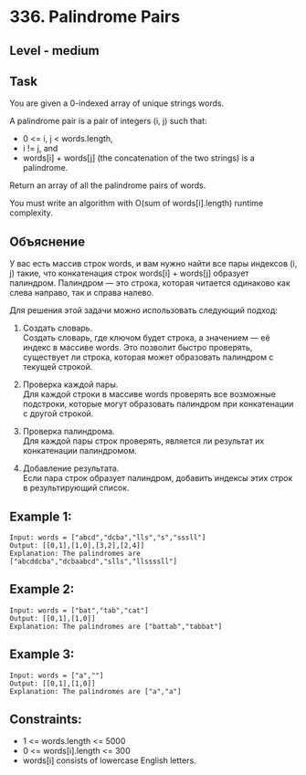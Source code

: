 # 336. Palindrome Pairs


## Level - medium


## Task
You are given a 0-indexed array of unique strings words.

A palindrome pair is a pair of integers (i, j) such that:
- 0 <= i, j < words.length,
- i != j, and
- words[i] + words[j] (the concatenation of the two strings) is a palindrome.

Return an array of all the palindrome pairs of words.

You must write an algorithm with O(sum of words[i].length) runtime complexity.


## Объяснение
У вас есть массив строк words, и вам нужно найти все пары индексов (i, j) такие, что конкатенация строк words[i] + words[j] образует палиндром. 
Палиндром — это строка, которая читается одинаково как слева направо, так и справа налево.

Для решения этой задачи можно использовать следующий подход:
1. Создать словарь.  
Создать словарь, где ключом будет строка, а значением — её индекс в массиве words. 
Это позволит быстро проверять, существует ли строка, которая может образовать палиндром с текущей строкой.

2. Проверка каждой пары.  
Для каждой строки в массиве words проверять все возможные подстроки, 
которые могут образовать палиндром при конкатенации с другой строкой.

3. Проверка палиндрома.  
Для каждой пары строк проверять, является ли результат их конкатенации палиндромом.

4. Добавление результата.  
Если пара строк образует палиндром, добавить индексы этих строк в результирующий список.

## Example 1:
````
Input: words = ["abcd","dcba","lls","s","sssll"]
Output: [[0,1],[1,0],[3,2],[2,4]]
Explanation: The palindromes are ["abcddcba","dcbaabcd","slls","llssssll"]
````


## Example 2:
````
Input: words = ["bat","tab","cat"]
Output: [[0,1],[1,0]]
Explanation: The palindromes are ["battab","tabbat"]
````


## Example 3:
````
Input: words = ["a",""]
Output: [[0,1],[1,0]]
Explanation: The palindromes are ["a","a"]
````


## Constraints:
- 1 <= words.length <= 5000
- 0 <= words[i].length <= 300
- words[i] consists of lowercase English letters.